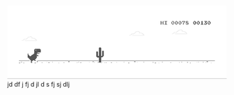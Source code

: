 ![image](https://github.com/sudimuk2017/qwaszx/blob/main/dino.gif)
jd  df  j  fj d  jl d  s  fj  sj    dlj


